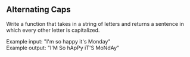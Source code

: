## Alternating Caps 
Write a function that takes in a string of letters and returns a sentence in which every other letter is capitalized.

Example input: "I'm so happy it's Monday"  
Example output: "I'M So hApPy iT'S MoNdAy"  
